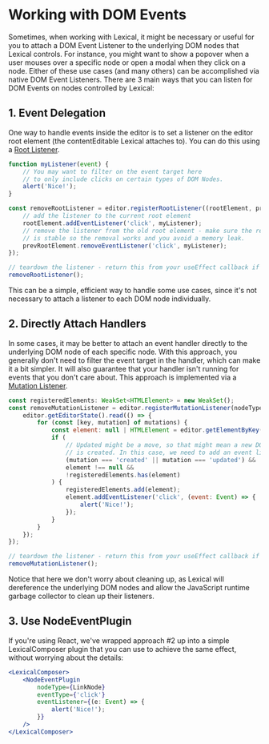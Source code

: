 

# Working with DOM Events

Sometimes, when working with Lexical, it might be necessary or useful for you to attach a DOM Event Listener to the underlying DOM nodes that Lexical controls. For instance, you might want to show a popover when a user mouses over a specific node or open a modal when they click on a node. Either of these use cases (and many others) can be accomplished via native DOM Event Listeners. There are 3 main ways that you can listen for DOM Events on nodes controlled by Lexical:

## 1. Event Delegation

One way to handle events inside the editor is to set a listener on the editor root element (the contentEditable Lexical attaches to). You can do this using a [Root Listener](listeners.md).

```js
function myListener(event) {
    // You may want to filter on the event target here
    // to only include clicks on certain types of DOM Nodes.
    alert('Nice!');
}

const removeRootListener = editor.registerRootListener((rootElement, prevRootElement) => {
    // add the listener to the current root element
    rootElement.addEventListener('click', myListener);
    // remove the listener from the old root element - make sure the ref to myListener
    // is stable so the removal works and you avoid a memory leak.
    prevRootElement.removeEventListener('click', myListener);
});

// teardown the listener - return this from your useEffect callback if you're using React.
removeRootListener();
```
This can be a simple, efficient way to handle some use cases, since it's not necessary to attach a listener to each DOM node individually.

## 2. Directly Attach Handlers

In some cases, it may be better to attach an event handler directly to the underlying DOM node of each specific node. With this approach, you generally don't need to filter the event target in the handler, which can make it a bit simpler. It will also guarantee that your handler isn't running for events that you don't care about. This approach is implemented via a [Mutation Listener](listeners.md).

```js
const registeredElements: WeakSet<HTMLElement> = new WeakSet();
const removeMutationListener = editor.registerMutationListener(nodeType, (mutations) => {
    editor.getEditorState().read(() => {
        for (const [key, mutation] of mutations) {
            const element: null | HTMLElement = editor.getElementByKey(key);
            if (
                // Updated might be a move, so that might mean a new DOM element
                // is created. In this case, we need to add an event listener too.
                (mutation === 'created' || mutation === 'updated') &&
                element !== null &&
                !registeredElements.has(element)
            ) {
                registeredElements.add(element);
                element.addEventListener('click', (event: Event) => {
                    alert('Nice!');
                });
            }
        }
    });
});

// teardown the listener - return this from your useEffect callback if you're using React.
removeMutationListener();
```
Notice that here we don't worry about cleaning up, as Lexical will dereference the underlying DOM nodes and allow the JavaScript runtime garbage collector to clean up their listeners.

## 3. Use NodeEventPlugin

If you're using React, we've wrapped approach #2 up into a simple LexicalComposer plugin that you can use to achieve the same effect, without worrying about the details:

```jsx
<LexicalComposer>
    <NodeEventPlugin
        nodeType={LinkNode}
        eventType={'click'}
        eventListener={(e: Event) => {
            alert('Nice!');
        }}
    />
</LexicalComposer>
```
